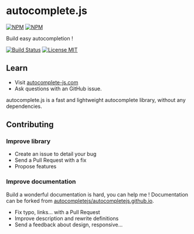 # autocomplete.js

[![NPM](https://nodei.co/npm/autocomplete-js.png?compact=true)](https://nodei.co/npm/autocomplete-js/)
[![NPM](https://nodei.co/npm-dl/autocomplete-js.png)](https://nodei.co/npm/autocomplete-js/)

Build easy autocompletion !

<!-- [![Codacy Badge](https://api.codacy.com/project/badge/Grade/41ac566eefc64b2784fdce568bca6e24)](https://www.codacy.com/app/baptistedonaux/autocomplete-js) -->
[![Build Status](https://travis-ci.org/autocompletejs/autocomplete.js.svg?branch=v2.6.0&style=flat-quared)](https://travis-ci.org/autocompletejs/autocomplete.js)
[![License MIT](https://img.shields.io/dub/l/vibe-d.svg?maxAge=2592000&style=flat-quared)](https://github.com/autocompletejs/autocomplete.js/blob/v2.6.0/LICENCE.md)

## Learn

* Visit [autocomplete-js.com](http://autocomplete-js.com)
* Ask questions with an GitHub issue.

autocomplete.js is a fast and lightweight autocomplete library, without any dependencies.

## Contributing

### Improve library

* Create an issue to detail your bug
* Send a Pull Request with a fix
* Propose features

### Improve documentation

Build a wonderful documentation is hard, you can help me ! Documentation can be forked from [autocompletejs/autocompletejs.github.io](https://github.com/autocompletejs/autocompletejs.github.io).

* Fix typo, links... with a Pull Request
* Improve description and rewrite definitions
* Send a feedback about design, responsive...
